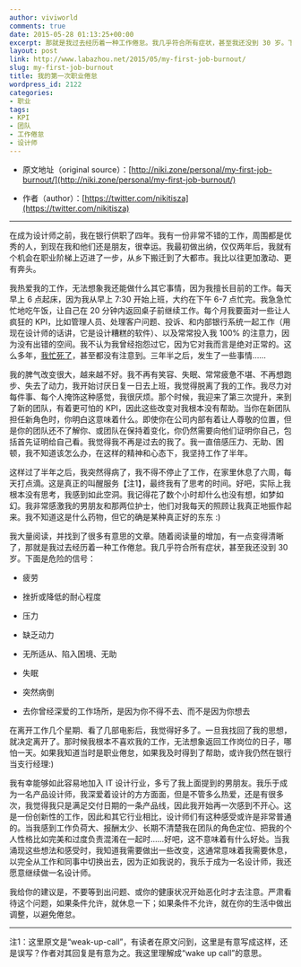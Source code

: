 ```yaml
---
author: viviworld
comments: true
date: 2015-05-28 01:13:25+00:00
excerpt: 那就是我过去经历着一种工作倦怠。我几乎符合所有症状，甚至我还没到 30 岁。下面是危险的信号：疲劳\挫折或降低的耐心程度\压力\缺乏动力\无所适从、陷入困境、无助\失眠\\突然病倒\去你曾经深爱的工作场所，是因为你不得不去、而不是因为你想去
layout: post
link: http://www.labazhou.net/2015/05/my-first-job-burnout/
slug: my-first-job-burnout
title: 我的第一次职业倦怠
wordpress_id: 2122
categories:
- 职业
tags:
- KPI
- 团队
- 工作倦怠
- 设计师
---
```



	
  * 原文地址（original source）：[http://niki.zone/personal/my-first-job-burnout/](http://niki.zone/personal/my-first-job-burnout/)

	
  * 作者（author）：[https://twitter.com/nikitisza](https://twitter.com/nikitisza)





* * *



在成为设计师之前，我在银行供职了四年。我有一份非常不错的工作，周围都是优秀的人，到现在我和他们还是朋友，很幸运。我最初做出纳，仅仅两年后，我就有个机会在职业阶梯上迈进了一步，从乡下搬迁到了大都市。我比以往更加激动、更有奔头。

我热爱我的工作，无法想象我还能做什么其它事情，因为我擅长目前的工作。每天早上 6 点起床，因为我从早上 7:30 开始上班，大约在下午 6-7 点忙完。我急急忙忙地吃午饭，让自己在 20 分钟内返回桌子前继续工作。每个月我要面对一些让人疯狂的 KPI，比如管理人员、处理客户问题、投诉、和内部银行系统一起工作（用现在设计师的话讲，它是设计糟糕的软件）、以及常常投入我 100% 的注意力，因为没有出错的空间。我不认为我曾经抱怨过它，因为它对我而言是绝对正常的。这么多年，[我忙死了](http://www.labazhou.net/2014/11/can-we-ban-busy/)，甚至都没有注意到。三年半之后，发生了一些事情……

我的脾气改变很大，越来越不好。我不再有笑容、失眠、常常疲惫不堪、不再想跑步、失去了动力，我开始讨厌日复一日去上班，我觉得脱离了我的工作。我尽力对每件事、每个人掩饰这种感觉，我很厌烦。那个时候，我迎来了第三次提升，来到了新的团队，有着更可怕的 KPI，因此这些改变对我根本没有帮助。当你在新团队担任新角色时，你明白这意味着什么。即使你在公司内部有着让人尊敬的位置，但是你的团队还不了解你、或团队在保持着变化，你仍然需要向他们证明你自己，包括首先证明给自己看。我觉得我不再是过去的我了。我一直倍感压力、无助、困顿，我不知道该怎么办，在这样的精神和心态下，我坚持工作了半年。

这样过了半年之后，我突然得病了，我不得不停止了工作，在家里休息了六周，每天打点滴。这是真正的叫醒服务【注1】，最终我有了思考的时间。好吧，实际上我根本没有思考，我感到如此空洞。我记得花了数个小时却什么也没有想，如梦如幻。我非常感激我的男朋友和那两位护士，他们对我每天的照顾让我真正地振作起来。我不知道这是什么药物，但它的确是某种真正好的东东 :)

我大量阅读，并找到了很多有意思的文章。随着阅读量的增加，有一点变得清晰了，那就是我过去经历着一种工作倦怠。我几乎符合所有症状，甚至我还没到 30 岁。下面是危险的信号：



	
  * 疲劳

	
  * 挫折或降低的耐心程度

	
  * 压力

	
  * 缺乏动力

	
  * 无所适从、陷入困境、无助

	
  * 失眠

	
  * 突然病倒

	
  * 去你曾经深爱的工作场所，是因为你不得不去、而不是因为你想去


在离开工作几个星期、看了几部电影后，我觉得好多了。一旦我找回了我的思想，就决定离开了。那时候我根本不喜欢我的工作，无法想象返回工作岗位的日子，哪怕一天。如果我知道当时是职业倦怠，如果我及时得到了帮助，或许我仍然在银行当支行经理:)

我有幸能够如此容易地加入 IT 设计行业，多亏了我上面提到的男朋友。我乐于成为一名产品设计师，我深爱着设计的方方面面，但是不管多么热爱，还是有很多次，我觉得我只是满足交付日期的一条产品线，因此我开始再一次感到不开心。这是一份创新性的工作，因此和其它行业相比，设计师们有这种感受或许是非常普通的。当我感到工作负荷大、报酬太少、长期不清楚我在团队的角色定位、把我的个人性格比如完美和过度负责混淆在一起时……好吧，这不意味着有什么好处。当我涌现这些想法和感受时，我知道我需要做出一些改变，这通常意味着我需要休息，以完全从工作和同事中切换出去，因为正如我说的，我乐于成为一名设计师，我还愿意继续做一名设计师。

我给你的建议是，不要等到出问题、或你的健康状况开始恶化时才去注意。严肃看待这个问题，如果条件允许，就休息一下；如果条件不允许，就在你的生活中做出调整，以避免倦怠。



* * *



注1：这里原文是“weak-up-call”，有读者在原文问到，这里是有意写成这样，还是误写？作者对其回复是有意为之。我这里理解成“wake up call”的意思。
